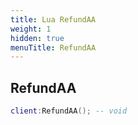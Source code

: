 ```yaml
---
title: Lua RefundAA
weight: 1
hidden: true
menuTitle: RefundAA
---
```

## RefundAA
```lua
client:RefundAA(); -- void
```